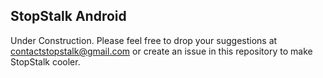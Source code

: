 ## StopStalk Android

Under Construction.
Please feel free to drop your suggestions at contactstopstalk@gmail.com or create an issue in this repository to make StopStalk cooler.
